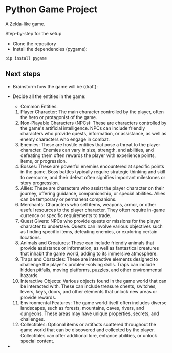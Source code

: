 # Python Game Project

A Zelda-like game.

Step-by-step for the setup

* Clone the repository
* Install the dependencies (pygame):

```pip
pip install pygame
```

## Next steps

* Brainstorm how the game will be (draft):
* Decide all the entities in the game:

  * Common Entities.

  1. Player Character: The main character controlled by the player, often the hero or protagonist of the game.
  2. Non-Playable Characters (NPCs): These are characters controlled by the game's artificial intelligence. NPCs can include friendly characters who provide quests, information, or assistance, as well as enemy characters who engage in combat.
  3. Enemies: These are hostile entities that pose a threat to the player character. Enemies can vary in size, strength, and abilities, and defeating them often rewards the player with experience points, items, or progression.
  4. Bosses: These are powerful enemies encountered at specific points in the game. Boss battles typically require strategic thinking and skill to overcome, and their defeat often signifies important milestones or story progression.
  5. Allies: These are characters who assist the player character on their journey, offering guidance, companionship, or special abilities. Allies can be temporary or permanent companions.
  6. Merchants: Characters who sell items, weapons, armor, or other useful resources to the player character. They often require in-game currency or specific requirements to trade.
  7. Quest Givers: NPCs who provide quests or missions for the player character to undertake. Quests can involve various objectives such as finding specific items, defeating enemies, or exploring certain locations.
  8. Animals and Creatures: These can include friendly animals that provide assistance or information, as well as fantastical creatures that inhabit the game world, adding to its immersive atmosphere.
  9. Traps and Obstacles: These are interactive elements designed to challenge the player's problem-solving skills. Traps can include hidden pitfalls, moving platforms, puzzles, and other environmental hazards.
  10. Interactive Objects: Various objects found in the game world that can be interacted with. These can include treasure chests, switches, levers, keys, doors, and other elements that unlock new areas or provide rewards.
  11. Environmental Features: The game world itself often includes diverse landscapes, such as forests, mountains, caves, rivers, and dungeons. These areas may have unique properties, secrets, and challenges.
  12. Collectibles: Optional items or artifacts scattered throughout the game world that can be discovered and collected by the player. Collectibles can offer additional lore, enhance abilities, or unlock special content.
*
